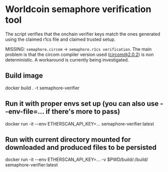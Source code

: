# Worldcoin semaphore verification tool

The script verifies that the onchain verifier keys match the ones generated using the claimed r1cs file and claimed trusted setup.

MISSING: `semaphore.circom` -> `semaphore.r1cs verification`. The main problem is that the circom compiler version used (circom@2.0.2) is non deterministic. A workaround is currently being investigated.

## Build image

docker build . -t semaphore-verifier

## Run it with proper envs set up (you can also use --env-file=... if there's more to pass)

docker run -it --env ETHERSCAN_API_KEY=... semaphore-verifier:latest

## Run with current directory mounted for downloaded and produced files to be persisted

docker run -it --env ETHERSCAN_API_KEY=... -v $PWD/build/:/build/ semaphore-verifier:latest
